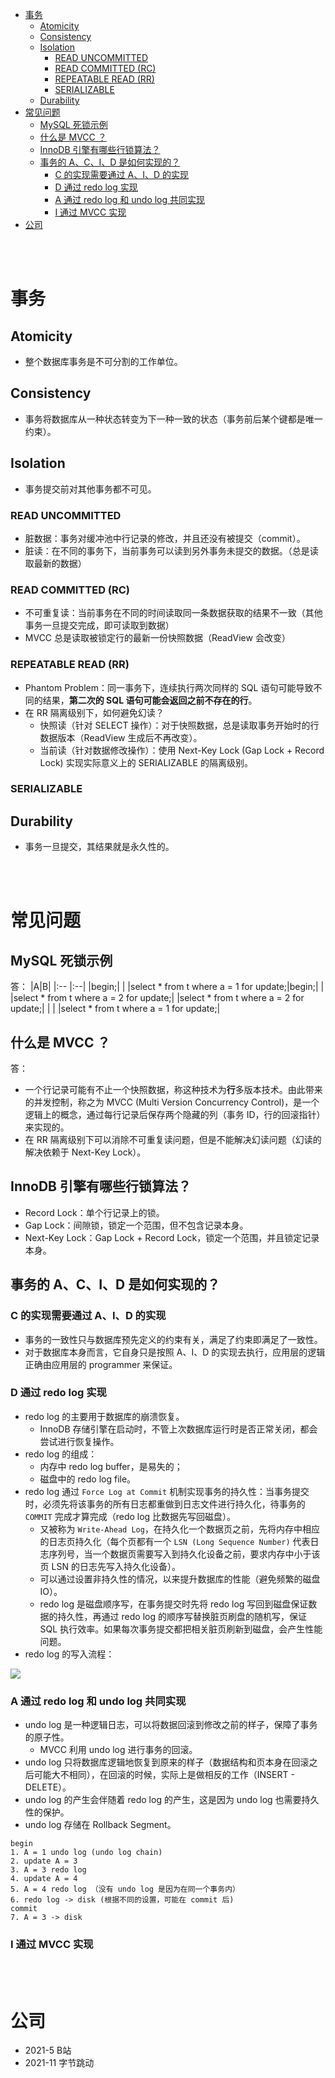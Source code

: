 - [事务](#事务)
  - [Atomicity](#atomicity)
  - [Consistency](#consistency)
  - [Isolation](#isolation)
    - [READ UNCOMMITTED](#read-uncommitted)
    - [READ COMMITTED (RC)](#read-committed-rc)
    - [REPEATABLE READ (RR)](#repeatable-read-rr)
    - [SERIALIZABLE](#serializable)
  - [Durability](#durability)
- [常见问题](#常见问题)
  - [MySQL 死锁示例](#mysql-死锁示例)
  - [什么是 MVCC ？](#什么是-mvcc-)
  - [InnoDB 引擎有哪些行锁算法？](#innodb-引擎有哪些行锁算法)
  - [事务的 A、C、I、D 是如何实现的？](#事务的-acid-是如何实现的)
    - [C 的实现需要通过 A、I、D 的实现](#c-的实现需要通过-aid-的实现)
    - [D 通过 redo log 实现](#d-通过-redo-log-实现)
    - [A 通过 redo log 和 undo log 共同实现](#a-通过-redo-log-和-undo-log-共同实现)
    - [I 通过 MVCC 实现](#i-通过-mvcc-实现)
- [公司](#公司)


</br></br>


# 事务
## Atomicity
- 整个数据库事务是不可分割的工作单位。

## Consistency
- 事务将数据库从一种状态转变为下一种一致的状态（事务前后某个键都是唯一约束）。

## Isolation
- 事务提交前对其他事务都不可见。
### READ UNCOMMITTED
- 脏数据：事务对缓冲池中行记录的修改，并且还没有被提交（commit）。
- 脏读：在不同的事务下，当前事务可以读到另外事务未提交的数据。（总是读取最新的数据）

### READ COMMITTED (RC)
- 不可重复读：当前事务在不同的时间读取同一条数据获取的结果不一致（其他事务一旦提交完成，即可读取到数据）
- MVCC 总是读取被锁定行的最新一份快照数据（ReadView 会改变）

### REPEATABLE READ (RR)
- Phantom Problem：同一事务下，连续执行两次同样的 SQL 语句可能导致不同的结果，**第二次的 SQL 语句可能会返回之前不存在的行**。
- 在 RR 隔离级别下，如何避免幻读？
  - 快照读（针对 SELECT 操作）：对于快照数据，总是读取事务开始时的行数据版本（ReadView 生成后不再改变）。
  - 当前读（针对数据修改操作）：使用 Next-Key Lock (Gap Lock + Record Lock) 实现实际意义上的 SERIALIZABLE 的隔离级别。


### SERIALIZABLE

## Durability
- 事务一旦提交，其结果就是永久性的。


</br></br>


# 常见问题
## MySQL 死锁示例
答：
|A|B|
|:-- |:--|
|begin;| |
|select * from t where a = 1 for update;|begin;|
| |select * from t where a = 2 for update;|
|select * from t where a = 2 for update;| |
| |select * from t where a = 1 for update;|


## 什么是 MVCC ？
答：
- 一个行记录可能有不止一个快照数据，称这种技术为**行**多版本技术。由此带来的并发控制，称之为 MVCC (Multi Version Concurrency Control)，是一个逻辑上的概念，通过每行记录后保存两个隐藏的列（事务 ID，行的回滚指针）来实现的。
- 在 RR 隔离级别下可以消除不可重复读问题，但是不能解决幻读问题（幻读的解决依赖于 Next-Key Lock）。


## InnoDB 引擎有哪些行锁算法？ 
- Record Lock：单个行记录上的锁。
- Gap Lock：间隙锁，锁定一个范围，但不包含记录本身。
- Next-Key Lock：Gap Lock + Record Lock，锁定一个范围，并且锁定记录本身。


## 事务的 A、C、I、D 是如何实现的？
### C 的实现需要通过 A、I、D 的实现
- 事务的一致性只与数据库预先定义的约束有关，满足了约束即满足了一致性。
- 对于数据库本身而言，它自身只是按照 A、I、D 的实现去执行，应用层的逻辑正确由应用层的 programmer 来保证。

### D 通过 redo log 实现
- redo log 的主要用于数据库的崩溃恢复。
  - InnoDB 存储引擎在启动时，不管上次数据库运行时是否正常关闭，都会尝试进行恢复操作。
- redo log 的组成：
  - 内存中 redo log buffer，是易失的；
  - 磁盘中的 redo log file。
- redo log 通过 `Force Log at Commit` 机制实现事务的持久性：当事务提交时，必须先将该事务的所有日志都重做到日志文件进行持久化，待事务的 `COMMIT` 完成才算完成（redo log 比数据先写回磁盘）。
  - 又被称为 `Write-Ahead Log`，在持久化一个数据页之前，先将内存中相应的日志页持久化（每个页都有一个 `LSN (Long Sequence Number)` 代表日志序列号，当一个数据页需要写入到持久化设备之前，要求内存中小于该页 LSN 的日志先写入持久化设备）。
  - 可以通过设置非持久性的情况，以来提升数据库的性能（避免频繁的磁盘 IO）。
  - redo log 是磁盘顺序写，在事务提交时先将 redo log 写回到磁盘保证数据的持久性，再通过 redo log 的顺序写替换脏页刷盘的随机写，保证 SQL 执行效率。如果每次事务提交都把相关脏页刷新到磁盘，会产生性能问题。
- redo log 的写入流程：

![](https://segmentfault.com/img/remote/1460000017888483)

### A 通过 redo log 和 undo log 共同实现
- undo log 是一种逻辑日志，可以将数据回滚到修改之前的样子，保障了事务的原子性。
  - MVCC 利用 undo log 进行事务的回滚。
- undo log 只将数据库逻辑地恢复到原来的样子（数据结构和页本身在回滚之后可能大不相同），在回滚的时候，实际上是做相反的工作（INSERT - DELETE）。
- undo log 的产生会伴随着 redo log 的产生，这是因为 undo log 也需要持久性的保护。
- undo log 存储在 Rollback Segment。

```
begin
1. A = 1 undo log (undo log chain)
2. update A = 3
3. A = 3 redo log
4. update A = 4
5. A = 4 redo log （没有 undo log 是因为在同一个事务内）
6. redo log -> disk (根据不同的设置，可能在 commit 后)
commit
7. A = 3 -> disk
```

### I 通过 MVCC 实现

</br></br>


# 公司
- 2021-5 B站
- 2021-11 字节跳动